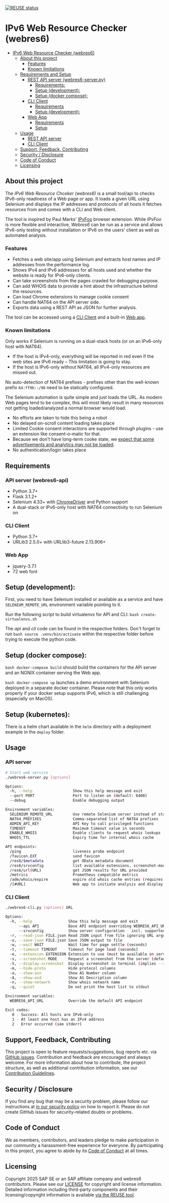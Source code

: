 [![REUSE status](https://api.reuse.software/badge/github.com/SAP/webres6)](https://api.reuse.software/info/github.com/SAP/webres6)

# IPv6 Web Resource Checker (webres6)

- [IPv6 Web Resource Checker (webres6)](#ipv6-web-resource-checker-webres6)
  - [About this project](#about-this-project)
    - [Features](#features)
    - [Known limitations](#known-limitations)
  - [Requirements and Setup](#requirements-and-setup)
    - [REST API server (webres6-server.py)](#rest-api-server-webres6-serverpy)
      - [Requirements:](#requirements)
      - [Setup (development):](#setup-development)
      - [Setup (docker compose):](#setup-docker-compose)
    - [CLI Client](#cli-client)
      - [Requirements](#requirements-1)
      - [Setup (development):](#setup-development-1)
    - [Web App](#web-app)
      - [Requirements](#requirements-2)
      - [Setup](#setup)
  - [Usage](#usage)
    - [REST API server](#rest-api-server)
    - [CLI Client](#cli-client-1)
  - [Support, Feedback, Contributing](#support-feedback-contributing)
  - [Security / Disclosure](#security--disclosure)
  - [Code of Conduct](#code-of-conduct)
  - [Licensing](#licensing)

## About this project

The *IPv6 Web Resource Chceker (webres6)* is a small tool/api to checks IPv6-only readiness of a Web page or app.
It loads a given URL using Selenium and displays the IP addresses and protocols of all hosts it fetches resources from and comes with a CLI and Web client.

The tool is inspired by Paul Marks' [IPvFoo](https://github.com/pmarks-net/ipvfoo) browser extension. While *IPvFoo* is more flexible and interactive, *Webres6* can be run as a service and allows IPv6-only testing without installation or IPv6 on the users' client as well as automated analysis.

### Features

- Fetches a web site/app using Selenium and extracts host names and IP addresses from the performance log.
- Shows IPv4 and IPv6 addresses for all hosts used and whether the website is ready for IPv6-only clients.
- Can take screenshots from the pages crawled for debugging purpose.
- Can add WHOIS data to provide a hint about the infrastructure behind the resources.
- Can load Chrome extensions to manage cookie consent
- Can handle NAT64 on the API server side.
- Exports data using a REST API as JSON for further analysis.

The tool can be accessed using a [CLI Client](#cli) and a built-in [Web app](#web-app).

### Known limitations

Only works if Selenium is running on a dual-stack hosts (or on an IPv6-only host with NAT64).
  - If the host is IPv4-only, everything will be reported in red even if the web sites are IPv6 ready – This limitation is going to stay.
  - If the host is IPv6-only without NAT64, all IPv4-only resources are missed out. 

No auto-detection of NAT64 prefixes - prefixes other than the well-known prefix `64:ff9b::/96` need to be statically configured.

The Selenium automation is quite simple and just loads the URL. 
As modern Web pages tend to be complex, this will most likely result in many resources not getting loaded/analyzed a normal browser would load.
 - No efforts are taken to hide this being a robot
 - No delayed on-scroll content loading takes place
 - Limited Cookie consent interactions are supported through plugins -  use an extension like consent-o-matic for that.
 - Because we don't have long-term cooke state, we [expect that some advertisements and analytics may not be loaded](https://doi.org/10.48550/arXiv.2506.11947).
 - No authentication/login takes place

## Requirements 

### API server (webres6-api)
<a id="api"/>

- Python 3.7+  
- Flask 3.1.2+
- Selenium 4.33+ with [ChromeDriver](https://chromedriver.chromium.org/) and Python support
- A dual-stack or IPv6-only host with NAT64 connectivity to run Selenium on

### CLI Client
<a id="cli"/>

- Python 3.7+  
- URLib3 2.5.0+ with URLlib3-future 2.13.906+

### Web App 

- jquery-3.7.1
- 72 web font

## Setup (development):

First, you need to have Selenium installed or 
available as a service and have ```SELENIUM_REMOTE_URL``` environment variable pointing to it.

Run the following script to build virtualenvs for API and CLI: ```bash create-virtualenvs.sh ```

The *api* and *cli* code can be found in the respective folders.
Don't forget to run ```bash source .venv/bin/activate``` within the respective folder before trying to execute the python code.

## Setup (docker compose):

```bash docker-compose build``` should build the containers for the APi server and an NGNIX container serving the Web app.

```bash docker-compose up``` launches a demo environment with Selenium deployed in a separate docker container. Please note that this only works properly if your docker setup supports IPv6, which is still challenging (especially on MacOS).

## Setup (kubernetes):

There is a helm chart available in the `helm` directory with a deployment example in the `deploy` folder.

## Usage

### API server 

```bash
# Start web service
./webres6-server.py [options]

Options:
  -h, --help                  Show this help message and exit
  --port PORT                 Port to listen on (default: 6400)
  --debug                     Enable debugging output

Environment variables:
  SELENIUM_REMOTE_URL         Use remote Selenium server instead of starting selenium for each request
  NAT64_PREFIXES              Comma-separated list of NAT64 prefixes
  ADMIN_API_KEY               API Key to call privileged functions
  TIMEOUT                     Maximum timeout value in seconds
  ENABLE_WHOIS                Enable clients to request whois lookups
  WHOIS_TTL                   Expiry time for internal whois cache

API endpoints:
  /ping                       liveness probe endpoint
  /favicon.EXT                send favicon
  /res6/$metadata             get OData metadata document
  /res6/srvconfig             list available extensions, screenshot-modes, whois support, ...
  /res6/url(URL)              get JSON results for URL provided
  /metrics                    Prometheus compatible metrics
  /adm/whois/expire           expire old whois cache entries (requires ADMIN_API_KEY if set)
  /[#URL]                     Web app to initiate analysis and display results
```

### CLI Client

```bash
./webres6-cli.py [options] URL

Options:
  -h, --help                Show this help message and exit
      --api API             Base API endpoint overriding WEBRES6_API_URL env
      --srvconfig           Show server configuration - incl. supported extensions and screenshot modes - and exit
  -r, --read-json FILE.json Read JSON input from file ignoring URL argument
  -o, --save-json FILE.json Save JSON output to file
  -w, --wait WAIT           Wait time for page settle (seconds)
  -t, --timeout TIMEOUT     Timeout for page load (seconds)
  -e, --extension EXTENSION Extension to use (must be available on server)
  -s, --screenshot MODE     Request a screenshot from the server (default: none)
  -S, --display-screenshot  Display screenshot in terminal (implies --screenshot)
  -m, --hide-proto          Hide protocol columns
  -a, --show-asn            Show AS Number column
  -A, --show-asd            Show AS Description column
  -n, --show-network        Show whois network name
  -q, --quiet               Do not print the host list to stdout

Environment variables:
  WEBRES6_API_URL           Override the default API endpoint

Exit codes:
   0 - Success: All hosts are IPv6-only
   1 - At least one host has an IPv4 address
   2 - Error occurred (see stderr)
```

## Support, Feedback, Contributing

This project is open to feature requests/suggestions, bug reports etc. via [GitHub issues](https://github.com/SAP/webres6/issues). Contribution and feedback are encouraged and always welcome. For more information about how to contribute, the project structure, as well as additional contribution information, see our [Contribution Guidelines](CONTRIBUTING.md).

## Security / Disclosure
If you find any bug that may be a security problem, please follow our instructions at [in our security policy](https://github.com/SAP/webres6/security/policy) on how to report it. Please do not create GitHub issues for security-related doubts or problems.

## Code of Conduct

We as members, contributors, and leaders pledge to make participation in our community a harassment-free experience for everyone. By participating in this project, you agree to abide by its [Code of Conduct](https://github.com/SAP/.github/blob/main/CODE_OF_CONDUCT.md) at all times.

## Licensing

Copyright 2025 SAP SE or an SAP affiliate company and webres6 contributors. Please see our [LICENSE](LICENSE) for copyright and license information. Detailed information including third-party components and their licensing/copyright information is available [via the REUSE tool](https://api.reuse.software/info/github.com/SAP/webres6).